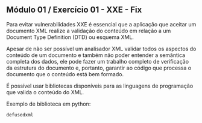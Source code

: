 ## Módulo 01 / Exercício 01 - XXE - Fix

Para evitar vulnerabilidades XXE é essencial que a aplicação que aceitar um documento XML realize a validação do conteúdo em relação a um Document Type Definition (DTD) ou esquema XML.

Apesar de não ser possível um analisador XML validar todos os aspectos do conteúdo de um documento e também não poder entender a semântica completa dos dados, ele pode fazer um trabalho completo de verificação da estrutura do documento e, portanto, garantir ao código que processa o documento que o conteúdo está bem formado.

É possível usar bibliotecas disponíveis para as linguagens de programação que valida o conteúdo do XML.

Exemplo de biblioteca em python:

    defusedxml


